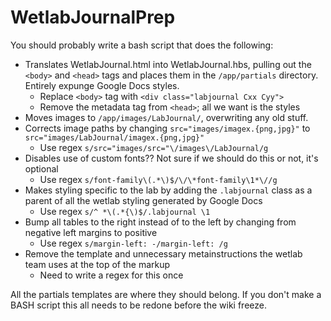# WetlabJournalPrep

You should probably write a bash script that does the following:
- Translates WetlabJournal.html into WetlabJournal.hbs, pulling out the `<body>` and `<head>` tags and places them in the `/app/partials` directory. Entirely expunge Google Docs styles.
  - Replace `<body>` tag with `<div class="labjournal Cxx Cyy">`
  - Remove the metadata tag from `<head>`; all we want is the styles
- Moves images to `/app/images/LabJournal/`, overwriting any old stuff.
- Corrects image paths by changing `src="images/imagex.{png,jpg}"` to `src="images/LabJournal/imagex.{png,jpg}"`
  - Use regex `s/src="images/src="\/images\/LabJournal/g`
- Disables use of custom fonts?? Not sure if we should do this or not, it's optional
  - Use regex `s/font-family\(.*\)$/\/\*font-family\1*\//g`
- Makes styling specific to the lab by adding the `.labjournal` class as a parent of all the wetlab styling generated by Google Docs
  - Use regex `s/^ *\(.*{\)$/.labjournal \1`
- Bump all tables to the right instead of to the left by changing from negative left margins to positive
  - Use regex `s/margin-left: -/margin-left: /g`
- Remove the template and unnecessary metainstructions the wetlab team uses at the top of the markup
  - Need to write a regex for this once

All the partials templates are where they should belong. If you don't make a BASH script this all needs to be redone before the wiki freeze.
